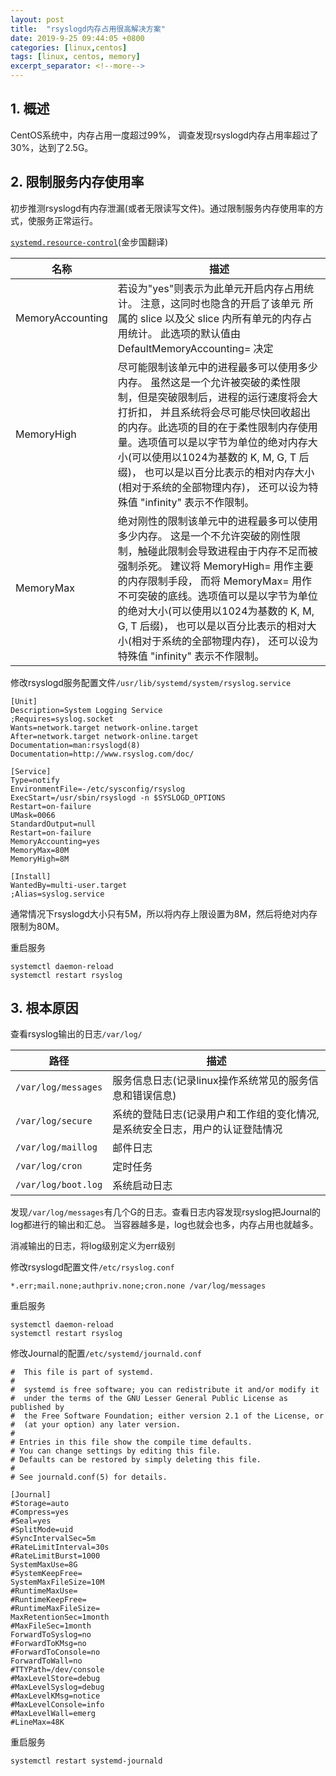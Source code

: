 ```yaml
---
layout: post
title:  "rsyslogd内存占用很高解决方案"
date: 2019-9-25 09:44:05 +0800
categories: [linux,centos]
tags: [linux, centos, memory]
excerpt_separator: <!--more-->
---
```


## 1. 概述

CentOS系统中，内存占用一度超过99%， 调查发现rsyslogd内存占用率超过了30%，达到了2.5G。

## 2. 限制服务内存使用率

初步推测rsyslogd有内存泄漏(或者无限读写文件)。通过限制服务内存使用率的方式，使服务正常运行。

[`systemd.resource-control`](http://www.jinbuguo.com/systemd/systemd.resource-control.html#)(金步国翻译)

| 名称             | 描述                                                                                                                                                                                                                                                                                                                                                                                       |
|------------------|------------------------------------------------------------------------------------------------------------------------------------------------------------------------------------------------------------------------------------------------------------------------------------------------------------------------------------------------------------------------------------------|
| MemoryAccounting | 若设为"yes"则表示为此单元开启内存占用统计。 注意，这同时也隐含的开启了该单元 所属的 slice 以及父 slice 内所有单元的内存占用统计。 此选项的默认值由 DefaultMemoryAccounting= 决定                                                                                                                                                                                                              |
| MemoryHigh       | 尽可能限制该单元中的进程最多可以使用多少内存。 虽然这是一个允许被突破的柔性限制，但是突破限制后，进程的运行速度将会大打折扣， 并且系统将会尽可能尽快回收超出的内存。此选项的目的在于柔性限制内存使用量。选项值可以是以字节为单位的绝对内存大小(可以使用以1024为基数的 K, M, G, T 后缀)， 也可以是以百分比表示的相对内存大小(相对于系统的全部物理内存)， 还可以设为特殊值 "infinity" 表示不作限制。  |
| MemoryMax        | 绝对刚性的限制该单元中的进程最多可以使用多少内存。 这是一个不允许突破的刚性限制，触碰此限制会导致进程由于内存不足而被强制杀死。 建议将 MemoryHigh= 用作主要的内存限制手段， 而将 MemoryMax= 用作不可突破的底线。选项值可以是以字节为单位的绝对大小(可以使用以1024为基数的 K, M, G, T 后缀)， 也可以是以百分比表示的相对大小(相对于系统的全部物理内存)， 还可以设为特殊值 "infinity" 表示不作限制。 |

修改rsyslogd服务配置文件`/usr/lib/systemd/system/rsyslog.service`

```
[Unit]
Description=System Logging Service
;Requires=syslog.socket
Wants=network.target network-online.target
After=network.target network-online.target
Documentation=man:rsyslogd(8)
Documentation=http://www.rsyslog.com/doc/

[Service]
Type=notify
EnvironmentFile=-/etc/sysconfig/rsyslog
ExecStart=/usr/sbin/rsyslogd -n $SYSLOGD_OPTIONS
Restart=on-failure
UMask=0066
StandardOutput=null
Restart=on-failure
MemoryAccounting=yes
MemoryMax=80M
MemoryHigh=8M

[Install]
WantedBy=multi-user.target
;Alias=syslog.service
```

通常情况下rsyslogd大小只有5M，所以将内存上限设置为8M，然后将绝对内存限制为80M。

重启服务
```shell
systemctl daemon-reload
systemctl restart rsyslog
```

## 3. 根本原因

查看rsyslog输出的日志`/var/log/`

| 路径                | 描述                                                                        |
|---------------------|---------------------------------------------------------------------------|
| `/var/log/messages` | 服务信息日志(记录linux操作系统常见的服务信息和错误信息)                     |
| `/var/log/secure`   | 系统的登陆日志(记录用户和工作组的变化情况,是系统安全日志，用户的认证登陆情况 |
| `/var/log/maillog`  | 邮件日志                                                                    |
| `/var/log/cron`     | 定时任务                                                                    |
| `/var/log/boot.log` | 系统启动日志                                                                |

发现`/var/log/messages`有几个G的日志。查看日志内容发现rsyslog把Journal的log都进行的输出和汇总。
当容器越多是，log也就会也多，内存占用也就越多。

消减输出的日志，将log级别定义为err级别

修改rsyslogd配置文件`/etc/rsyslog.conf`

`*.err;mail.none;authpriv.none;cron.none /var/log/messages`

重启服务
```shell
systemctl daemon-reload
systemctl restart rsyslog
```

修改Journal的配置`/etc/systemd/journald.conf`

```
#  This file is part of systemd.
#
#  systemd is free software; you can redistribute it and/or modify it
#  under the terms of the GNU Lesser General Public License as published by
#  the Free Software Foundation; either version 2.1 of the License, or
#  (at your option) any later version.
#
# Entries in this file show the compile time defaults.
# You can change settings by editing this file.
# Defaults can be restored by simply deleting this file.
#
# See journald.conf(5) for details.

[Journal]
#Storage=auto
#Compress=yes
#Seal=yes
#SplitMode=uid
#SyncIntervalSec=5m
#RateLimitInterval=30s
#RateLimitBurst=1000
SystemMaxUse=8G
#SystemKeepFree=
SystemMaxFileSize=10M
#RuntimeMaxUse=
#RuntimeKeepFree=
#RuntimeMaxFileSize=
MaxRetentionSec=1month
#MaxFileSec=1month
ForwardToSyslog=no
#ForwardToKMsg=no
#ForwardToConsole=no
ForwardToWall=no
#TTYPath=/dev/console
#MaxLevelStore=debug
#MaxLevelSyslog=debug
#MaxLevelKMsg=notice
#MaxLevelConsole=info
#MaxLevelWall=emerg
#LineMax=48K

```

重启服务
```shell
systemctl restart systemd-journald
```

